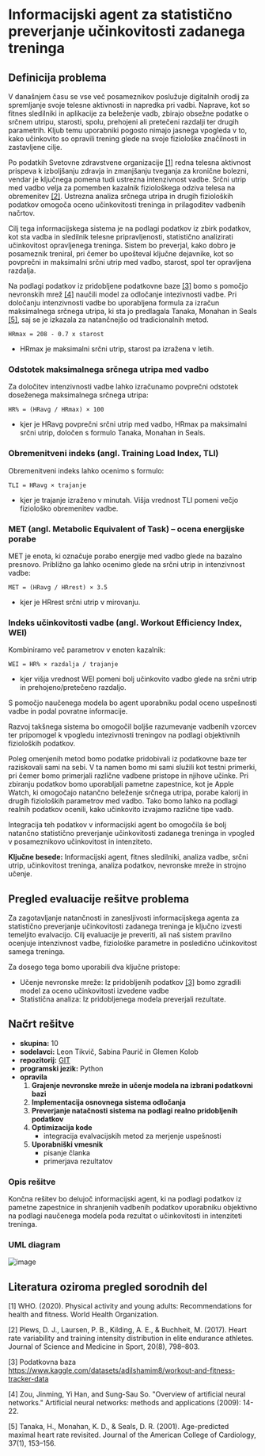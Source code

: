 # Informacijski agent za statistično preverjanje učinkovitosti zadanega treninga

## Definicija problema

V današnjem času se vse več posameznikov poslužuje digitalnih orodij za spremljanje svoje telesne aktivnosti in napredka pri vadbi. Naprave, kot so fitnes sledilniki in aplikacije za beleženje vadb, zbirajo obsežne podatke o srčnem utripu, starosti, spolu, prehojeni ali pretečeni razdalji ter drugih parametrih. Kljub temu uporabniki pogosto nimajo jasnega vpogleda v to, kako učinkovito so opravili trening glede na svoje fiziološke značilnosti in zastavljene cilje.

Po podatkih Svetovne zdravstvene organizacije [[1]](#1) redna telesna aktivnost prispeva k izboljšanju zdravja in zmanjšanju tveganja za kronične bolezni, vendar je ključnega pomena tudi ustrezna intenzivnost vadbe. Srčni utrip med vadbo velja za pomemben kazalnik fiziološkega odziva telesa na obremenitev [[2]](#2). Ustrezna analiza srčnega utripa in drugih fizioloških podatkov omogoča oceno učinkovitosti treninga in prilagoditev vadbenih načrtov.

Cilj tega informacijskega sistema je na podlagi podatkov iz zbirk podatkov, kot sta vadba in sledilnik telesne pripravljenosti, statistično analizirati učinkovitost opravljenega treninga. Sistem bo preverjal, kako dobro je posameznik treniral, pri čemer bo upošteval ključne dejavnike, kot so povprečni in maksimalni srčni utrip med vadbo, starost, spol ter opravljena razdalja. 

Na podlagi podatkov iz pridobljene podatkovne baze [[3]](#3) bomo s pomočjo nevronskih mrež [[4]](#4) naučili model za odločanje intezivnosti vadbe. Pri določanju intenzivnosti vadbe bo uporabljena formula za izračun maksimalnega srčnega utripa, ki sta jo predlagala Tanaka, Monahan in Seals [[5]](#5), saj se je izkazala za natančnejšo od tradicionalnih metod.

    HRmax = 208 - 0.7 x starost
- HRmax je maksimalni srčni utrip, starost pa izražena v letih.


### Odstotek maksimalnega srčnega utripa med vadbo
Za določitev intenzivnosti vadbe lahko izračunamo povprečni odstotek doseženega maksimalnega srčnega utripa:

    HR% = (HRavg / HRmax) × 100

- kjer je HRavg povprečni srčni utrip med vadbo, HRmax pa maksimalni srčni utrip, določen s formulo Tanaka, Monahan in Seals.


### Obremenitveni indeks (angl. Training Load Index, TLI)
Obremenitveni indeks lahko ocenimo s formulo:

    TLI = HRavg × trajanje

- kjer je trajanje izraženo v minutah. Višja vrednost TLI pomeni večjo fiziološko obremenitev vadbe.


### MET (angl. Metabolic Equivalent of Task) – ocena energijske porabe
MET je enota, ki označuje porabo energije med vadbo glede na bazalno presnovo. Približno ga lahko ocenimo glede na srčni utrip in intenzivnost vadbe:

    MET = (HRavg / HRrest) × 3.5

- kjer je HRrest srčni utrip v mirovanju.

### Indeks učinkovitosti vadbe (angl. Workout Efficiency Index, WEI)
Kombiniramo več parametrov v enoten kazalnik:

    WEI = HR% × razdalja / trajanje

- kjer višja vrednost WEI pomeni bolj učinkovito vadbo glede na srčni utrip in prehojeno/pretečeno razdaljo.

S pomočjo naučenega modela bo agent uporabniku podal oceno uspešnosti vadbe in podal povratne informacije. 

Razvoj takšnega sistema bo omogočil boljše razumevanje vadbenih vzorcev ter pripomogel k vpogledu intezivnosti treningov na podlagi objektivnih fizioloških podatkov.

Poleg omenjenih metod bomo podatke pridobivali iz podatkovne baze ter raziskovali sami na sebi. V ta namen bomo mi sami služili kot testni primerki, pri čemer bomo primerjali različne vadbene pristope in njihove učinke. Pri zbiranju podatkov bomo uporabljali pametne zapestnice, kot je Apple Watch, ki omogočajo natančno beleženje srčnega utripa, porabe kalorij in drugih fizioloških parametrov med vadbo. Tako bomo lahko na podlagi realnih podatkov ocenili, kako učinkovito izvajamo različne tipe vadb. 

Integracija teh podatkov v informacijski agent bo omogočila še bolj natančno statistično preverjanje učinkovitosti zadanega treninga in vpogled v posameznikovo učinkovitost in intenziteto. 
 
 **Ključne besede:** Informacijski agent, fitnes sledilniki, analiza vadbe, srčni utrip, učinkovitost treninga, analiza podatkov, nevronske mreže in strojno učenje.
 
## Pregled evaluacije rešitve problema
Za zagotavljanje natančnosti in zanesljivosti informacijskega agenta za statistično preverjanje učinkovitosti zadanega treninga je ključno izvesti temeljito evalvacijo. Cilj evaluacije je preveriti, ali naš sistem pravilno ocenjuje intenzivnost vadbe, fiziološke parametre in posledično učinkovitost samega treninga.

Za dosego tega bomo uporabili dva ključne pristope:
 - Učenje nevronske mreže: Iz pridobljenih podatkov [[3]](#3) bomo zgradili model za oceno učinkovitosti izvedene vadbe 
 - Statistična analiza: Iz pridobljenega modela preverjali rezultate. 

 ## Načrt rešitve
 
 - **skupina:** 10
 - **sodelavci:** Leon Tikvič, Sabina Paurič in Glemen Kolob
 - **repozitorij:** [GIT](https://github.com/dolfa321/POVEZLJIVI-SISTEMI-IN-INTELIGENTNE-STORITVE)
 - **programski jezik:** Python
 - **opravila**
    1. **Grajenje nevronske mreže in učenje modela na izbrani podatkovni bazi**
    3. **Implementacija osnovnega sistema odločanja**
    4. **Preverjanje natačnosti sistema na podlagi realno pridobljenih podatkov**
    5. **Optimizacija kode**
        - integracija evalvacijskih metod za merjenje uspešnosti
    6. **Uporabniški vmesnik**
        - pisanje članka
        - primerjava rezultatov
      
### Opis rešitve
Končna rešitev bo delujoč informacijski agent, ki na podlagi podatkov iz pametne zapestnice in shranjenih vadbenih podatkov uporabniku objektivno na podlagi naučenega modela poda rezultat o učinkovitosti in intenziteti treninga. 

### UML diagram

![image](image.png)

## Literatura oziroma pregled sorodnih del

[1] WHO. (2020). Physical activity and young adults: Recommendations for health and fitness. World Health Organization.

[2] Plews, D. J., Laursen, P. B., Kilding, A. E., & Buchheit, M. (2017). Heart rate variability and training intensity distribution in elite endurance athletes. Journal of Science and Medicine in Sport, 20(8), 798–803.

[3] Podatkovna baza https://www.kaggle.com/datasets/adilshamim8/workout-and-fitness-tracker-data

[4] Zou, Jinming, Yi Han, and Sung-Sau So. "Overview of artificial neural networks." Artificial neural networks: methods and applications (2009): 14-22.

[5] Tanaka, H., Monahan, K. D., & Seals, D. R. (2001). Age-predicted maximal heart rate revisited. Journal of the American College of Cardiology, 37(1), 153–156.


